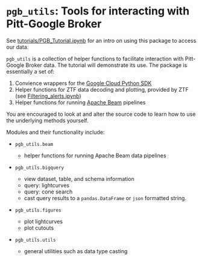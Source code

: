 # `pgb_utils`: Tools for interacting with Pitt-Google Broker

See [tutorials/PGB_Tutorial.ipynb](tutorials/PGB_Tutorial.ipynb) for an intro on using this package to access our data.

`pgb_utils` is a collection of helper functions to facilitate interaction with Pitt-Google Broker data. The tutorial will demonstrate its use. The package is essentially a set of:

1. Convience wrappers for the [Google Cloud Python SDK](https://cloud.google.com/python/docs/reference)
2. Helper functions for ZTF data decoding and plotting, provided by ZTF (see [Filtering_alerts.ipynb](https://github.com/ZwickyTransientFacility/ztf-avro-alert/blob/master/notebooks/Filtering_alerts.ipynb))
3. Helper functions for running [Apache Beam](https://beam.apache.org/) pipelines

You are encouraged to look at and alter the source code to learn how to use the underlying methods yourself.

Modules and their functionality include:

- `pgb_utils.beam`
    - helper functions for running Apache Beam data pipelines

- `pgb_utils.bigquery`
    - view dataset, table, and schema information
    - query: lightcurves
    - query: cone search
    - cast query results to a `pandas.DataFrame` or `json` formatted string.

- `pgb_utils.figures`
    - plot lightcurves
    - plot cutouts

- `pgb_utils.utils`
    - general utilities such as data type casting
